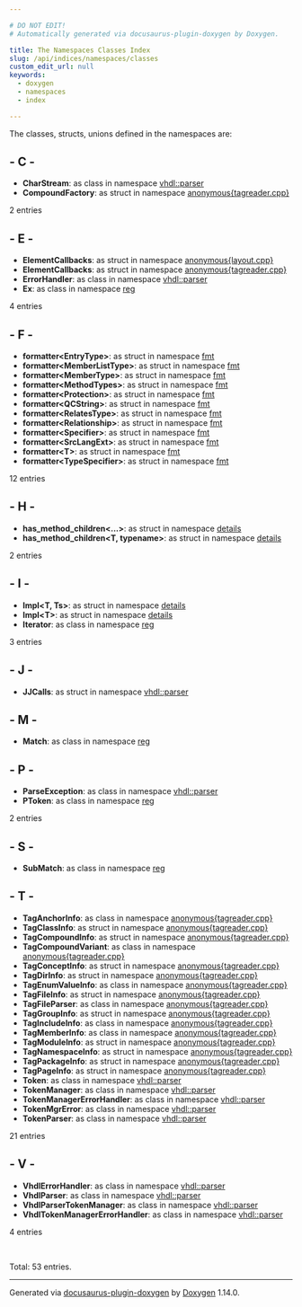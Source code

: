 ```yaml
---

# DO NOT EDIT!
# Automatically generated via docusaurus-plugin-doxygen by Doxygen.

title: The Namespaces Classes Index
slug: /api/indices/namespaces/classes
custom_edit_url: null
keywords:
  - doxygen
  - namespaces
  - index

---
```


<div class="doxyPage">

<p>The classes, structs, unions defined in the namespaces are:</p>

## - C -

<ul>
<li><b>CharStream</b>: as class in namespace <a href="/web-doxygen/docs/api/classes/vhdl/parser/charstream">vhdl::parser</a></li>
<li><b>CompoundFactory</b>: as struct in namespace <a href="/web-doxygen/docs/api/structs/anonymous-tagreader-cpp-/compoundfactory">anonymous{tagreader.cpp}</a></li>
</ul>
<p>2 entries</p>

## - E -

<ul>
<li><b>ElementCallbacks</b>: as struct in namespace <a href="/web-doxygen/docs/api/structs/anonymous-layout-cpp-/elementcallbacks">anonymous{layout.cpp}</a></li>
<li><b>ElementCallbacks</b>: as struct in namespace <a href="/web-doxygen/docs/api/structs/anonymous-tagreader-cpp-/elementcallbacks">anonymous{tagreader.cpp}</a></li>
<li><b>ErrorHandler</b>: as class in namespace <a href="/web-doxygen/docs/api/classes/vhdl/parser/errorhandler">vhdl::parser</a></li>
<li><b>Ex</b>: as class in namespace <a href="/web-doxygen/docs/api/classes/reg/ex">reg</a></li>
</ul>
<p>4 entries</p>

## - F -

<ul>
<li><b>formatter&lt;EntryType&gt;</b>: as struct in namespace <a href="/web-doxygen/docs/api/structs/fmt/formatter-ac7a8b6ccc179c66c0c6a42436bfe08e">fmt</a></li>
<li><b>formatter&lt;MemberListType&gt;</b>: as struct in namespace <a href="/web-doxygen/docs/api/structs/fmt/formatter-c960f428801913f923f15600edfb1350">fmt</a></li>
<li><b>formatter&lt;MemberType&gt;</b>: as struct in namespace <a href="/web-doxygen/docs/api/structs/fmt/formatter-a295d5763d866422fbb9f0f73b5aeb1a">fmt</a></li>
<li><b>formatter&lt;MethodTypes&gt;</b>: as struct in namespace <a href="/web-doxygen/docs/api/structs/fmt/formatter-90b67b5fff342f1f4811ae76fe2c9660">fmt</a></li>
<li><b>formatter&lt;Protection&gt;</b>: as struct in namespace <a href="/web-doxygen/docs/api/structs/fmt/formatter-daff972618727491746978371a4d085f">fmt</a></li>
<li><b>formatter&lt;QCString&gt;</b>: as struct in namespace <a href="/web-doxygen/docs/api/structs/fmt/formatter-fa4158f88247518f118826f72729e28e">fmt</a></li>
<li><b>formatter&lt;RelatesType&gt;</b>: as struct in namespace <a href="/web-doxygen/docs/api/structs/fmt/formatter-fcc5bf00f385d03831cd3caa023f8800">fmt</a></li>
<li><b>formatter&lt;Relationship&gt;</b>: as struct in namespace <a href="/web-doxygen/docs/api/structs/fmt/formatter-0429673a9028c4f3fa9d52d2e17897f3">fmt</a></li>
<li><b>formatter&lt;Specifier&gt;</b>: as struct in namespace <a href="/web-doxygen/docs/api/structs/fmt/formatter-5ea0b39724d6aada50678fd65eb3d74b">fmt</a></li>
<li><b>formatter&lt;SrcLangExt&gt;</b>: as struct in namespace <a href="/web-doxygen/docs/api/structs/fmt/formatter-6625149323a2be27829912899c3034b9">fmt</a></li>
<li><b>formatter&lt;T&gt;</b>: as struct in namespace <a href="/web-doxygen/docs/api/structs/fmt/formatter">fmt</a></li>
<li><b>formatter&lt;TypeSpecifier&gt;</b>: as struct in namespace <a href="/web-doxygen/docs/api/structs/fmt/formatter-3bc0763cf07398a7c5644ce192ea65ea">fmt</a></li>
</ul>
<p>12 entries</p>

## - H -

<ul>
<li><b>has_method_children&lt;...&gt;</b>: as struct in namespace <a href="/web-doxygen/docs/api/structs/details/has-method-children-172d1b5c44de4c71f21bb0fc526052e1">details</a></li>
<li><b>has_method_children&lt;T, typename&gt;</b>: as struct in namespace <a href="/web-doxygen/docs/api/structs/details/has-method-children">details</a></li>
</ul>
<p>2 entries</p>

## - I -

<ul>
<li><b>Impl&lt;T, Ts&gt;</b>: as struct in namespace <a href="/web-doxygen/docs/api/structs/details/impl">details</a></li>
<li><b>Impl&lt;T&gt;</b>: as struct in namespace <a href="/web-doxygen/docs/api/structs/details/impl-f7399366cd6336ecbea702c3289d9432">details</a></li>
<li><b>Iterator</b>: as class in namespace <a href="/web-doxygen/docs/api/classes/reg/iterator">reg</a></li>
</ul>
<p>3 entries</p>

## - J -

<ul>
<li><b>JJCalls</b>: as struct in namespace <a href="/web-doxygen/docs/api/structs/vhdl/parser/jjcalls">vhdl::parser</a></li>
</ul>

## - M -

<ul>
<li><b>Match</b>: as class in namespace <a href="/web-doxygen/docs/api/classes/reg/match">reg</a></li>
</ul>

## - P -

<ul>
<li><b>ParseException</b>: as class in namespace <a href="/web-doxygen/docs/api/classes/vhdl/parser/parseexception">vhdl::parser</a></li>
<li><b>PToken</b>: as class in namespace <a href="/web-doxygen/docs/api/classes/reg/ptoken">reg</a></li>
</ul>
<p>2 entries</p>

## - S -

<ul>
<li><b>SubMatch</b>: as class in namespace <a href="/web-doxygen/docs/api/classes/reg/submatch">reg</a></li>
</ul>

## - T -

<ul>
<li><b>TagAnchorInfo</b>: as class in namespace <a href="/web-doxygen/docs/api/classes/anonymous-tagreader-cpp-/taganchorinfo">anonymous{tagreader.cpp}</a></li>
<li><b>TagClassInfo</b>: as struct in namespace <a href="/web-doxygen/docs/api/structs/anonymous-tagreader-cpp-/tagclassinfo">anonymous{tagreader.cpp}</a></li>
<li><b>TagCompoundInfo</b>: as struct in namespace <a href="/web-doxygen/docs/api/structs/anonymous-tagreader-cpp-/tagcompoundinfo">anonymous{tagreader.cpp}</a></li>
<li><b>TagCompoundVariant</b>: as class in namespace <a href="/web-doxygen/docs/api/classes/anonymous-tagreader-cpp-/tagcompoundvariant">anonymous{tagreader.cpp}</a></li>
<li><b>TagConceptInfo</b>: as struct in namespace <a href="/web-doxygen/docs/api/structs/anonymous-tagreader-cpp-/tagconceptinfo">anonymous{tagreader.cpp}</a></li>
<li><b>TagDirInfo</b>: as struct in namespace <a href="/web-doxygen/docs/api/structs/anonymous-tagreader-cpp-/tagdirinfo">anonymous{tagreader.cpp}</a></li>
<li><b>TagEnumValueInfo</b>: as class in namespace <a href="/web-doxygen/docs/api/classes/anonymous-tagreader-cpp-/tagenumvalueinfo">anonymous{tagreader.cpp}</a></li>
<li><b>TagFileInfo</b>: as struct in namespace <a href="/web-doxygen/docs/api/structs/anonymous-tagreader-cpp-/tagfileinfo">anonymous{tagreader.cpp}</a></li>
<li><b>TagFileParser</b>: as class in namespace <a href="/web-doxygen/docs/api/classes/anonymous-tagreader-cpp-/tagfileparser">anonymous{tagreader.cpp}</a></li>
<li><b>TagGroupInfo</b>: as struct in namespace <a href="/web-doxygen/docs/api/structs/anonymous-tagreader-cpp-/taggroupinfo">anonymous{tagreader.cpp}</a></li>
<li><b>TagIncludeInfo</b>: as class in namespace <a href="/web-doxygen/docs/api/classes/anonymous-tagreader-cpp-/tagincludeinfo">anonymous{tagreader.cpp}</a></li>
<li><b>TagMemberInfo</b>: as class in namespace <a href="/web-doxygen/docs/api/classes/anonymous-tagreader-cpp-/tagmemberinfo">anonymous{tagreader.cpp}</a></li>
<li><b>TagModuleInfo</b>: as struct in namespace <a href="/web-doxygen/docs/api/structs/anonymous-tagreader-cpp-/tagmoduleinfo">anonymous{tagreader.cpp}</a></li>
<li><b>TagNamespaceInfo</b>: as struct in namespace <a href="/web-doxygen/docs/api/structs/anonymous-tagreader-cpp-/tagnamespaceinfo">anonymous{tagreader.cpp}</a></li>
<li><b>TagPackageInfo</b>: as struct in namespace <a href="/web-doxygen/docs/api/structs/anonymous-tagreader-cpp-/tagpackageinfo">anonymous{tagreader.cpp}</a></li>
<li><b>TagPageInfo</b>: as struct in namespace <a href="/web-doxygen/docs/api/structs/anonymous-tagreader-cpp-/tagpageinfo">anonymous{tagreader.cpp}</a></li>
<li><b>Token</b>: as class in namespace <a href="/web-doxygen/docs/api/classes/vhdl/parser/token">vhdl::parser</a></li>
<li><b>TokenManager</b>: as class in namespace <a href="/web-doxygen/docs/api/classes/vhdl/parser/tokenmanager">vhdl::parser</a></li>
<li><b>TokenManagerErrorHandler</b>: as class in namespace <a href="/web-doxygen/docs/api/classes/vhdl/parser/tokenmanagererrorhandler">vhdl::parser</a></li>
<li><b>TokenMgrError</b>: as class in namespace <a href="/web-doxygen/docs/api/classes/vhdl/parser/tokenmgrerror">vhdl::parser</a></li>
<li><b>TokenParser</b>: as class in namespace <a href="/web-doxygen/docs/api/classes/vhdl/parser/tokenparser">vhdl::parser</a></li>
</ul>
<p>21 entries</p>

## - V -

<ul>
<li><b>VhdlErrorHandler</b>: as class in namespace <a href="/web-doxygen/docs/api/classes/vhdl/parser/vhdlerrorhandler">vhdl::parser</a></li>
<li><b>VhdlParser</b>: as class in namespace <a href="/web-doxygen/docs/api/classes/vhdl/parser/vhdlparser">vhdl::parser</a></li>
<li><b>VhdlParserTokenManager</b>: as class in namespace <a href="/web-doxygen/docs/api/classes/vhdl/parser/vhdlparsertokenmanager">vhdl::parser</a></li>
<li><b>VhdlTokenManagerErrorHandler</b>: as class in namespace <a href="/web-doxygen/docs/api/classes/vhdl/parser/vhdltokenmanagererrorhandler">vhdl::parser</a></li>
</ul>
<p>4 entries</p>
<br/>
<p>Total: 53 entries.</p>

<hr/>

<p class="doxyGeneratedBy">Generated via <a href="https://github.com/xpack/docusaurus-plugin-doxygen">docusaurus-plugin-doxygen</a> by <a href="https://www.doxygen.nl">Doxygen</a> 1.14.0.</p>

</div>
